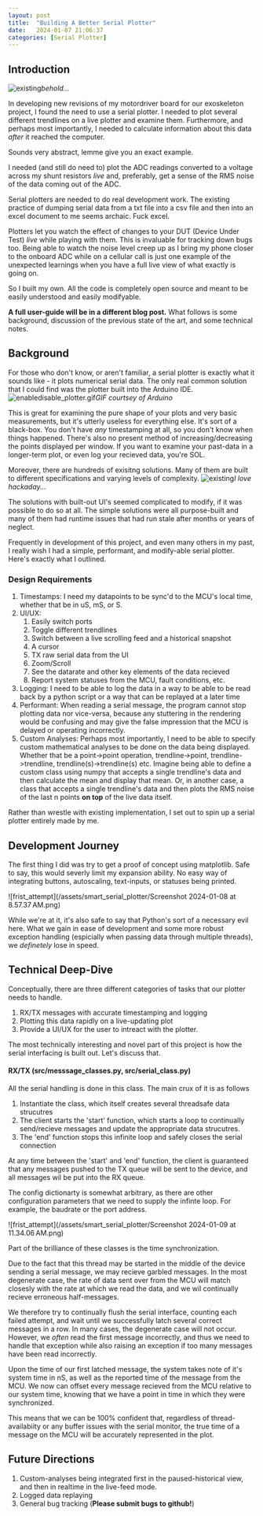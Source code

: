 ```yaml
---
layout: post
title:  "Building A Better Serial Plotter"
date:   2024-01-07 21:06:37
categories: [Serial Plotter]
---
```


## Introduction
![existing](/assets/smart_serial_plotter/sc.png)*behold...*

<!-- Brief overview of the project -->
In developing new revisions of my motordriver board for our exoskeleton project, I found the need to use a serial plotter. I needed to plot several different trendlines on a live plotter and examine them. Furthermore, and perhaps most importantly, I needed to calculate information about this data *after* it reached the computer. 

Sounds very abstract, lemme give you an exact example.

I needed (and still do need to) plot the ADC readings converted to a voltage across my shunt resistors *live* and, preferably, get a sense of the RMS noise of the data coming out of the ADC.

<!-- Importance of serial plotters in data visualization -->
Serial plotters are needed to do real development work. The existing practice of dumping serial data from a txt file into a csv file and then into an excel document to me seems archaic. Fuck excel.

Plotters let you watch the effect of changes to your DUT (Device Under Test) *live* while playing with them. This is invaluable for tracking down bugs too. Being able to watch the noise level creep up as I bring my phone closer to the onboard ADC while on a cellular call is just one example of the unexpected learnings when you have a full live view of what exactly is going on.
<!-- Motivation for creating a new, lightweight version -->

So I built my own. All the code is completely open source and meant to be easily understood and easily modifyable. 

**A full user-guide will be in a different blog post.** What follows is some background, discussion of the previous state of the art,
and some technical notes.

## Background


For those who don't know, or aren't familiar, a serial plotter is exactly what it sounds like - it plots numerical serial data.
The only real common solution that I could find was the plotter built into the Arduino IDE. 
![enabledisable_plotter.gif](/assets/smart_serial_plotter/enabledisable_plotter.gif)*GIF courtsey of Arduino*

This is great for examining the pure shape of your plots and very basic measurements, but it's utterly useless for everything else. It's sort of a black-box. You don't have *any* timestamping at all, so you don't know when things happened. There's also no present method of increasing/decreasing the points displayed per window. If you want to examine your past-data in a longer-term plot, or even log your recieved data, you're SOL.

Moreover, there are hundreds of exisitng solutions. Many of them are built to different specifications and varying levels of complexity. 
![existing](/assets/smart_serial_plotter/existing_solutions.png)*I love hackaday...*

The solutions with built-out UI's seemed complicated to modify, if it was possible to do so at all. The simple solutions were all purpose-built and many of them had runtime issues that had run stale after months or years of neglect.

Frequently in development of this project, and even many others in my past, I really wish I had a simple, performant, and modify-able serial plotter. Here's exactly what I outlined.


### Design Requirements

1. Timestamps: I need my datapoints to be sync'd to the MCU's local time, whether that be in uS, mS, or S.
2. UI/UX: 
    1. Easily switch ports
    2. Toggle different trendlines
    3. Switch between a live scrolling feed and a historical snapshot
    4. A cursor
    5. TX raw serial data from the UI
    6. Zoom/Scroll
    7. See the datarate and other key elements of the data recieved
    8. Report system statuses from the MCU, fault conditions, etc.
3. Logging: I need to be able to log the data in a way to be able to be read back by a python script or a way that can be replayed at a later time
4. Performant: When reading a serial message, the program cannot stop plotting data nor vice-versa, because any stuttering in the rendering would be confusing and may give the false impression that the MCU is delayed or operating incorrectly.
5. Custom Analyses: Perhaps most importantly, I need to be able to specify custom mathematical analyses to be done on the data being displayed. Whether that be a point->point operation, trendline->point, trendline->trendline, trendline(s)->trendline(s) etc. Imagine being able to define a custom class using numpy that accepts a single trendline's data and then calculate the mean and display that mean. Or, in another case, a class that accepts a single trendline's data and then plots the RMS noise of the last n points **on top** of the live data itself. 

Rather than wrestle with existing implementation, I set out to spin up a serial plotter entirely made by me.


## Development Journey
The first thing I did was try to get a proof of concept using matplotlib. Safe to say, this would severly limit my expansion ability. No easy way of integrating buttons, autoscaling, text-inputs, or statuses being printed.

![frist_attempt](/assets/smart_serial_plotter/Screenshot 2024-01-08 at 8.57.37 AM.png)

While we're at it, it's also safe to say that Python's sort of a necessary evil here. What we gain in ease of development and some more robust exception handling (espicially when passing data through multiple threads), we *definetely* lose in speed.

## Technical Deep-Dive
Conceptually, there are three different categories of tasks that our plotter needs to handle.
1. RX/TX messages with accurate timestamping and logging
2. Plotting this data rapidly on a live-updating plot
3. Provide a UI/UX for the user to intreact with the plotter.

The most technically interesting and novel part of this project is how the serial interfacing is built out. Let's discuss that.

#### RX/TX (src/messsage_classes.py, src/serial_class.py)
All the serial handling is done in this class. The main crux of it is as follows
1. Instantiate the class, which itself creates several threadsafe data strucutres
2. The client starts the 'start' function, which starts a loop to continually send/recieve messages and update the appropriate data strucutres.
3. The 'end' function stops this infinite loop and safely closes the serial connection

At any time between the 'start' and 'end' function, the client is guaranteed that any messages pushed to the TX queue will be sent to the device, and all messages wil be put into the RX queue. 

The config dictionarty is somewhat arbitrary, as there are other configuration parameters that we need to supply the infinte loop. For example, the baudrate or the port address.

![frist_attempt](/assets/smart_serial_plotter/Screenshot 2024-01-09 at 11.34.06 AM.png)


Part of the brilliance of these classes is the time synchronization.

Due to the fact that this thread may be started in the middle of the device sending a serial message, we may recieve garbled messages. In the most degenerate case, the rate of data sent over from the MCU will match closesly with the rate at which we read the data, and we wil continually recieve erroneous half-messages. 

We therefore try to continually flush the serial interface, counting each failed attempt, and wait until we successfully latch several correct messages in a row. In many cases, the degenerate case will not occur. However, we *often* read the first message incorrectly, and thus we need to handle that exception while also raising an exception if too many messages have been read incorrectly.

Upon the time of our first latched message, the system takes note of it's system time in nS, as well as the reported time of the message from the MCU. We now can offset every message recieved from the MCU relative to our system time, knowing that we have a point in time in which they were synchronized. 

This means that we can be 100% confident that, regardless of thread-availabiity or any buffer issues with the serial monitor, the true time of a message on the MCU will be accurately represented in the plot.



## Future Directions

1. Custom-analyses being integrated first in the paused-historical view, and then in realtime in the live-feed mode.
2. Logged data replaying
3. General bug tracking (**Please submit bugs to github!**)